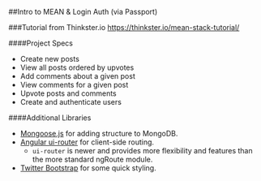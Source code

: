 ##Intro to MEAN & Login Auth (via Passport)

###Tutorial from Thinkster.io
https://thinkster.io/mean-stack-tutorial/

####Project Specs
* Create new posts
* View all posts ordered by upvotes
* Add comments about a given post
* View comments for a given post
* Upvote posts and comments
* Create and authenticate users

####Additional Libraries
* [Mongoose.js](http://mongoosejs.com/) for adding structure to MongoDB.
* [Angular ui-router](https://github.com/angular-ui/ui-router) for client-side routing.
  * `ui-router` is newer and provides more flexibility and features than the more standard ngRoute module.
* [Twitter Bootstrap](http://getbootstrap.com/) for some quick styling.
